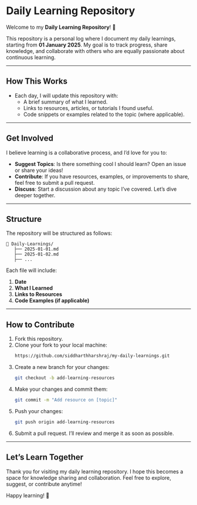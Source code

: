 # Daily Learning Repository

Welcome to my **Daily Learning Repository**! 🚀

This repository is a personal log where I document my daily learnings, starting from **01 January 2025**. My goal is to track progress, share knowledge, and collaborate with others who are equally passionate about continuous learning.

---

## How This Works

- Each day, I will update this repository with:
  - A brief summary of what I learned.
  - Links to resources, articles, or tutorials I found useful.
  - Code snippets or examples related to the topic (where applicable).

---

## Get Involved

I believe learning is a collaborative process, and I’d love for you to:

- **Suggest Topics**: Is there something cool I should learn? Open an issue or share your ideas!
- **Contribute**: If you have resources, examples, or improvements to share, feel free to submit a pull request.
- **Discuss**: Start a discussion about any topic I’ve covered. Let’s dive deeper together.

---

## Structure

The repository will be structured as follows:

```
📂 Daily-Learnings/
   ├── 2025-01-01.md
   ├── 2025-01-02.md
   ├── ...
```

Each file will include:

1. **Date**
2. **What I Learned**
3. **Links to Resources**
4. **Code Examples (if applicable)**

---

## How to Contribute

1. Fork this repository.
2. Clone your fork to your local machine:
   ```bash
   https://github.com/siddharthharshraj/my-daily-learnings.git
   ```
3. Create a new branch for your changes:
   ```bash
   git checkout -b add-learning-resources
   ```
4. Make your changes and commit them:
   ```bash
   git commit -m "Add resource on [topic]"
   ```
5. Push your changes:
   ```bash
   git push origin add-learning-resources
   ```
6. Submit a pull request. I’ll review and merge it as soon as possible.

---

## Let’s Learn Together

Thank you for visiting my daily learning repository. I hope this becomes a space for knowledge sharing and collaboration. Feel free to explore, suggest, or contribute anytime!

Happy learning! 🎉
